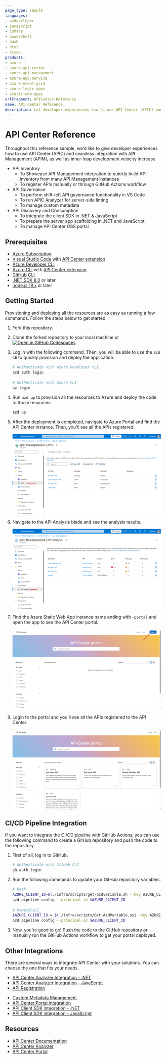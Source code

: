 ```yaml
---
page_type: sample
languages:
- azdeveloper
- javascript
- csharp
- powershell
- bash
- html
- bicep
products:
- azure
- azure-api-center
- azure-api-management
- azure-app-service
- azure-event-grid
- azure-logic-apps
- static-web-apps
urlFragment: APICenter-Reference
name: API Center Reference
description: Let developer experiences how to use API Center (APIC) and seamless integration with API Management (APIM), as well as inner-loop development velocity increase.
---
```

<!-- YAML front-matter schema: https://review.learn.microsoft.com/en-us/help/contribute/samples/process/onboarding?branch=main#supported-metadata-fields-for-readmemd -->

# API Center Reference

Throughout this reference sample, we'd like to give developer experiences how to use API Center (APIC) and seamless integration with API Management (APIM), as well as inner-loop development velocity increase.

- API Inventory
  - To Showcase API Management integration to quickly build API inventory from many API Management instances
  - To register APIs manually or through GitHub Actions workflow
- API Governance
  - To perform shift-left API governance functionality in VS Code
  - To run APIC Analyzer for server-side linting
  - To manage custom metadata
  <!-- - To handle events through Azure Event Grid and Logic Apps -->
- API Discovery and Consumption
  - To integrate the client SDK in .NET & JavaScript
  - To prepare the server app scaffolding in .NET and JavaScript
  - To manage API Center OSS portal

## Prerequisites

- [Azure Subscription](https://azure.microsoft.com/free/?WT.mc_id=dotnet-134184-juyoo)
- [Visual Studio Code](https://code.visualstudio.com/) with [API Center extension](https://marketplace.visualstudio.com/items?itemName=apidev.azure-api-center)
- [Azure Developer CLI](https://learn.microsoft.com/azure/developer/azure-developer-cli/install-azd?WT.mc_id=dotnet-134184-juyoo)
- [Azure CLI](https://learn.microsoft.com/cli/azure/install-azure-cli?WT.mc_id=dotnet-134184-juyoo) with [API Center extension](https://learn.microsoft.com/cli/azure/azure-cli-extensions-list?WT.mc_id=dotnet-134184-juyoo)
- [GitHub CLI](https://cli.github.com)
- [.NET SDK 8.0](https://dotnet.microsoft.com/download/dotnet/8.0?WT.mc_id=dotnet-134184-juyoo) or later
- [node.js 18.x](https://nodejs.org/en/download/) or later

## Getting Started

Provisioning and deploying all the resources are as easy as running a few commands. Follow the steps below to get started.

1. Fork this repository.
1. Clone the forked repository to your local machine or [![Open in GitHub Codespaces](https://github.com/codespaces/badge.svg)](https://codespaces.new/Azure-Samples/APICenter-Reference)
1. Log in with the following command. Then, you will be able to use the `azd` cli to quickly provision and deploy the application.

    ```bash
    # Authenticate with Azure Developer CLI
    azd auth login
    
    # Authenticate with Azure CLI
    az login
    ```

1. Run `azd up` to provision all the resources to Azure and deploy the code to those resources.

    ```bash
    azd up
    ```

1. After the deployment is completed, navigate to Azure Portal and find the API Center instance. Then, you'll see all the APIs registered.

   ![APIs registered on API Center](./docs/images/getting-started-01.png)

1. Navigate to the API Analysis blade and see the analysis results.

   ![API Analysis](./docs/images/getting-started-02.png)

1. Find the Azure Static Web App instance name ending with `-portal` and open the app to see the API Center portal.

   ![API Center Portal](./docs/images/getting-started-03.png)

1. Login to the portal and you'll see all the APIs registered to the API Center.

   ![API Center Portal](./docs/images/getting-started-04.png)

## CI/CD Pipeline Integration

If you want to integrate the CI/CD pipeline with GitHub Actions, you can use the following command to create a GitHub repository and push the code to the repository.

1. First of all, log in to GitHub.

    ```bash
    # Authenticate with GitHub CLI
    gh auth login
    ```

1. Run the following commands to update your GitHub repository variables.

    ```bash
    # Bash
    AZURE_CLIENT_ID=$(./infra/scripts/get-azdvariable.sh --key AZURE_CLIENT_ID)
    azd pipeline config --principal-id $AZURE_CLIENT_ID
    
    # PowerShell
    $AZURE_CLIENT_ID = $(./infra/scripts/Get-AzdVariable.ps1 -Key AZURE_CLIENT_ID)
    azd pipeline config --principal-id $AZURE_CLIENT_ID
    ```

1. Now, you're good to go! Push the code to the GitHub repository or manually run the GitHub Actions workflow to get your portal deployed.

## Other Integrations

There are several ways to integrate API Center with your solutions. You can choose the one that fits your needs.

- [API Center Analyzer Integration - .NET](./api-center-analyzer-integration-dotnet.md)
- [API Center Analyzer Integration - JavaScript](./api-center-analyzer-integration-nodejs.md)
- [API Registration](./api-registration.md)
<!-- - [API Center Event Handler](./docs/api-center-event-handler.md) -->
- [Custom Metadata Management](./custom-metadata-management.md)
- [API Center Portal Integration](./api-center-portal-integration.md)
- [API Client SDK Integration - .NET](./api-client-sdk-integration-dotnet.md)
- [API Client SDK Integration - JavaScript](./api-client-sdk-integration-nodejs.md)

## Resources

- [API Center Documentation](https://aka.ms/apicenter)
- [API Center Analyzer](https://aka.ms/apicenter-analyzer)
- [API Center Portal](https://aka.ms/apicenter-portal)
